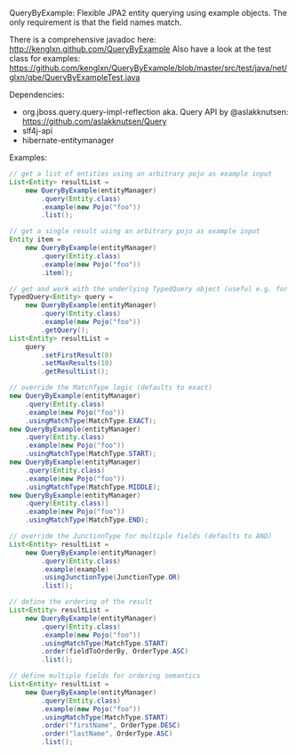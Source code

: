 QueryByExample:
Flexible JPA2 entity querying using example objects.
The only requirement is that the field names match. 

There is a comprehensive javadoc here: http://kenglxn.github.com/QueryByExample
Also have a look at the test class for examples: https://github.com/kenglxn/QueryByExample/blob/master/src/test/java/net/glxn/qbe/QueryByExampleTest.java

Dependencies:
* org.jboss.query.query-impl-reflection aka. Query API by @aslakknutsen: https://github.com/aslakknutsen/Query
* slf4j-api
* hibernate-entitymanager

Examples:

```java
// get a list of entities using an arbitrary pojo as example input
List<Entity> resultList = 
    new QueryByExample(entityManager)
        .query(Entity.class)
        .example(new Pojo("foo"))
        .list();

// get a single result using an arbitrary pojo as example input
Entity item =
    new QueryByExample(entityManager)
        .query(Entity.class)
        .example(new Pojo("foo"))
        .item();

// get and work with the underlying TypedQuery object (useful e.g. for paging)
TypedQuery<Entity> query =
    new QueryByExample(entityManager)
        .query(Entity.class)
        .example(new Pojo("foo"))
        .getQuery();
List<Entity> resultList =
    query
        .setFirstResult(0)
        .setMaxResults(10)
        .getResultList();

// override the MatchType logic (defaults to exact)
new QueryByExample(entityManager)
    .query(Entity.class)
    .example(new Pojo("foo"))
    .usingMatchType(MatchType.EXACT);
new QueryByExample(entityManager)
    .query(Entity.class)
    .example(new Pojo("foo"))
    .usingMatchType(MatchType.START);
new QueryByExample(entityManager)
    .query(Entity.class)
    .example(new Pojo("foo"))
    .usingMatchType(MatchType.MIDDLE);
new QueryByExample(entityManager)
    .query(Entity.class)]
    .example(new Pojo("foo"))
    .usingMatchType(MatchType.END);

// override the JunctionType for multiple fields (defaults to AND)
List<Entity> resultList =
    new QueryByExample(entityManager)
        .query(Entity.class)
        .example(example)
        .usingJunctionType(JunctionType.OR)
        .list();

// define the ordering of the result
List<Entity> resultList =
    new QueryByExample(entityManager)
        .query(Entity.class)
        .example(new Pojo("foo"))
        .usingMatchType(MatchType.START)
        .order(fieldToOrderBy, OrderType.ASC)
        .list();

// define multiple fields for ordering semantics
List<Entity> resultList =
    new QueryByExample(entityManager)
        .query(Entity.class)
        .example(new Pojo("foo"))
        .usingMatchType(MatchType.START)
        .order("firstName", OrderType.DESC)
        .order("lastName", OrderType.ASC)
        .list();
```

